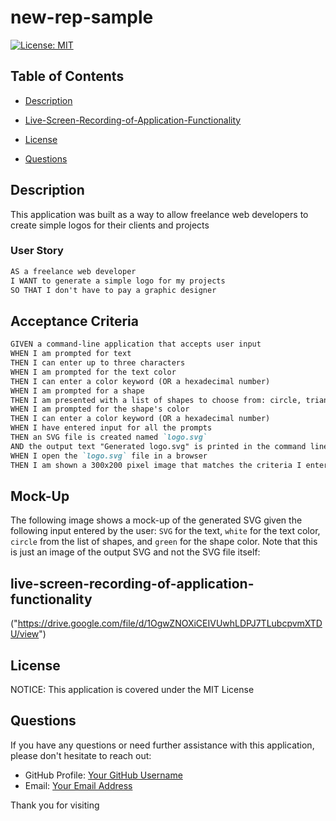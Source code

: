 # new-rep-sample

[![License: MIT](https://img.shields.io/badge/License-MIT-blue.svg)](https://opensource.org/licenses/MIT)

## Table of Contents

 * [Description](#description)

 * [Live-Screen-Recording-of-Application-Functionality](#live-screen-recording-of-application-functionality)

 * [License](#license)

 * [Questions](#questions)


## Description

This application was built as a way to allow freelance web developers to create simple logos for their clients and projects

### User Story

```md
AS a freelance web developer
I WANT to generate a simple logo for my projects
SO THAT I don't have to pay a graphic designer
```

## Acceptance Criteria

```md
GIVEN a command-line application that accepts user input
WHEN I am prompted for text
THEN I can enter up to three characters
WHEN I am prompted for the text color
THEN I can enter a color keyword (OR a hexadecimal number)
WHEN I am prompted for a shape
THEN I am presented with a list of shapes to choose from: circle, triangle, and square
WHEN I am prompted for the shape's color
THEN I can enter a color keyword (OR a hexadecimal number)
WHEN I have entered input for all the prompts
THEN an SVG file is created named `logo.svg`
AND the output text "Generated logo.svg" is printed in the command line
WHEN I open the `logo.svg` file in a browser
THEN I am shown a 300x200 pixel image that matches the criteria I entered
```

## Mock-Up

The following image shows a mock-up of the generated SVG given the following input entered by the user: `SVG` for the text, `white` for the text color, `circle` from the list of shapes, and `green` for the shape color. Note that this is just an image of the output SVG and not the SVG file itself:


## live-screen-recording-of-application-functionality
("https://drive.google.com/file/d/1OgwZNOXiCEIVUwhLDPJ7TLubcpvmXTDU/view")

 
## License

NOTICE: This application is covered under the MIT License


## Questions
If you have any questions or need further assistance with this application, please don't hesitate to reach out:

- GitHub Profile: [Your GitHub Username](https://github.com/kingwizard96)
- Email: [Your Email Address](mailto:calvarado1996@gmail.com)


Thank you for visiting